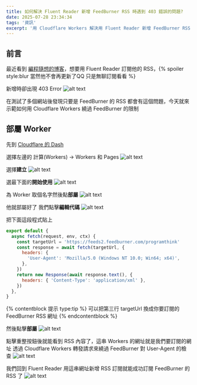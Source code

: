```yaml
---
title: 如何解決 Fluent Reader 新增 FeedBurner RSS 時遇到 403 錯誤的問題?
date: 2025-07-28 23:34:34
tags: '資訊'
excerpt: '用 Cloudflare Workers 解決用 Fluent Reader 新增 FeedBurner RSS 時遇到 403 錯誤的問題'
---
```

## 前言
最近看到 [編程隨想的博客](https://program-think.blogspot.com/)，想要用 Fluent Reader 訂閱他的 RSS，{% spoiler style:blur 當然他不會再更新了QQ 只是無聊訂閱看看 %}

新增時卻出現 403 Error
![alt text](images/20250728/image.webp)

在測試了多個網站後發現只要是 FeedBurner 的 RSS 都會有這個問題，今天就來示範如何用 Cloudflare Workers 繞過 FeedBurner 的限制
## 部屬 Worker
先到 [Cloudflare 的 Dash](https://dash.cloudflare.com/)

選擇左邊的 計算(Workers) -> Workers 和 Pages
![alt text](images/20250728/image-1.webp)

選擇**建立**
![alt text](images/20250728/image-2.webp)

選最下面的**開始使用**
![alt text](images/20250728/image-3.webp)

為 Worker 取個名字然後點**部屬**
![alt text](images/20250728/image-4.webp)

他就部屬好了 我們點擊**編輯代碼**
![alt text](images/20250728/image-5.webp)

把下面這段程式貼上
```js
export default {
  async fetch(request, env, ctx) {
    const targetUrl = 'https://feeds2.feedburner.com/programthink'
    const response = await fetch(targetUrl, {
      headers: {
        'User-Agent': 'Mozilla/5.0 (Windows NT 10.0; Win64; x64)',
      },
    })
    return new Response(await response.text(), {
      headers: { 'Content-Type': 'application/xml' },
    })
  },
}
```
{% contentblock 提示 type:tip %}
可以把第三行 targetUrl 換成你要訂閱的 FeedBurner RSS 網址
{% endcontentblock %}

然後點擊**部屬**
![alt text](images/20250728/image-6.webp)

點擊重整按鈕後就能看到 RSS 內容了，這串 Workers 的網址就是我們要訂閱的網址
透過 Cloudflare Workers 轉發請求來繞過 FeedBurner 對 User-Agent 的檢查
![alt text](images/20250728/image-7.webp)

我們回到 Fluent Reader 用這串網址新增 RSS 訂閱就能成功訂閱 FeedBurner 的 RSS 了
![alt text](images/20250728/image-8.webp)